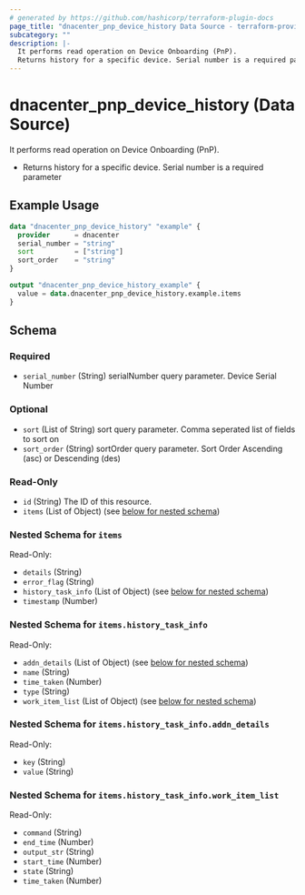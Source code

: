 ```yaml
---
# generated by https://github.com/hashicorp/terraform-plugin-docs
page_title: "dnacenter_pnp_device_history Data Source - terraform-provider-dnacenter"
subcategory: ""
description: |-
  It performs read operation on Device Onboarding (PnP).
  Returns history for a specific device. Serial number is a required parameter
---
```


# dnacenter_pnp_device_history (Data Source)

It performs read operation on Device Onboarding (PnP).

- Returns history for a specific device. Serial number is a required parameter

## Example Usage

```terraform
data "dnacenter_pnp_device_history" "example" {
  provider      = dnacenter
  serial_number = "string"
  sort          = ["string"]
  sort_order    = "string"
}

output "dnacenter_pnp_device_history_example" {
  value = data.dnacenter_pnp_device_history.example.items
}
```

<!-- schema generated by tfplugindocs -->
## Schema

### Required

- `serial_number` (String) serialNumber query parameter. Device Serial Number

### Optional

- `sort` (List of String) sort query parameter. Comma seperated list of fields to sort on
- `sort_order` (String) sortOrder query parameter. Sort Order Ascending (asc) or Descending (des)

### Read-Only

- `id` (String) The ID of this resource.
- `items` (List of Object) (see [below for nested schema](#nestedatt--items))

<a id="nestedatt--items"></a>
### Nested Schema for `items`

Read-Only:

- `details` (String)
- `error_flag` (String)
- `history_task_info` (List of Object) (see [below for nested schema](#nestedobjatt--items--history_task_info))
- `timestamp` (Number)

<a id="nestedobjatt--items--history_task_info"></a>
### Nested Schema for `items.history_task_info`

Read-Only:

- `addn_details` (List of Object) (see [below for nested schema](#nestedobjatt--items--history_task_info--addn_details))
- `name` (String)
- `time_taken` (Number)
- `type` (String)
- `work_item_list` (List of Object) (see [below for nested schema](#nestedobjatt--items--history_task_info--work_item_list))

<a id="nestedobjatt--items--history_task_info--addn_details"></a>
### Nested Schema for `items.history_task_info.addn_details`

Read-Only:

- `key` (String)
- `value` (String)


<a id="nestedobjatt--items--history_task_info--work_item_list"></a>
### Nested Schema for `items.history_task_info.work_item_list`

Read-Only:

- `command` (String)
- `end_time` (Number)
- `output_str` (String)
- `start_time` (Number)
- `state` (String)
- `time_taken` (Number)
